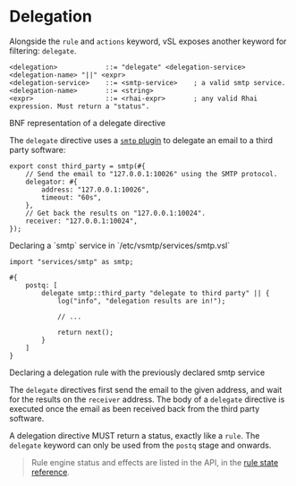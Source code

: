 # Delegation

Alongside the `rule` and `actions` keyword, vSL exposes another keyword for filtering: `delegate`.

```bnf
<delegation>            ::= "delegate" <delegation-service> <delegation-name> "||" <expr>
<delegation-service>    ::= <smtp-service>    ; a valid smtp service.
<delegation-name>       ::= <string>
<expr>                  ::= <rhai-expr>       ; any valid Rhai expression. Must return a "status".
```
<p class="ann"> BNF representation of a delegate directive </p>

The `delegate` directive uses a [`smtp` plugin](../ref/plugins/smtp.md) to delegate an email to a third party software:

```rust,ignore
export const third_party = smtp(#{
    // Send the email to "127.0.0.1:10026" using the SMTP protocol.
    delegator: #{
        address: "127.0.0.1:10026",
        timeout: "60s",
    },
    // Get back the results on "127.0.0.1:10024".
    receiver: "127.0.0.1:10024",
});
```

<p class="ann"> Declaring a `smtp` service in `/etc/vsmtp/services/smtp.vsl` </p>

```rust,ignore
import "services/smtp" as smtp;

#{
    postq: [
        delegate smtp::third_party "delegate to third party" || {
            log("info", "delegation results are in!");
        
            // ...
        
            return next();
        }
    ]
}
```
<p class="ann"> Declaring a delegation rule with the previously declared smtp service </p>

The `delegate` directives first send the email to the given address, and wait for the results on the `receiver` address.
The body of a `delegate` directive is executed once the email as been received back from the third party software.

A delegation directive MUST return a status, exactly like a `rule`.
The `delegate` keyword can only be used from the `postq` stage and onwards.

> Rule engine status and effects are listed in the API, in the [rule state reference](../ref/vSL/api/fn::global::rule_state.md).
